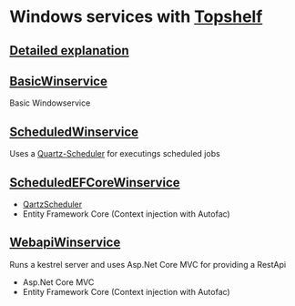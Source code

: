 # Windows services with [Topshelf](http://topshelf-project.com/)

## [Detailed explanation](https://github.com/inspgadget/TopshelfServiceExamples/blob/master/Wiki/Home.md)


## [BasicWinservice](https://github.com/inspgadget/TopshelfServiceExamples/blob/master/Wiki/Basicwinservice.md)
Basic Windowservice

## [ScheduledWinservice](https://github.com/inspgadget/TopshelfServiceExamples/blob/master/Wiki/Scheduledwinservice.md)
Uses a [Quartz-Scheduler](https://www.quartz-scheduler.net/) for executings scheduled jobs

## [ScheduledEFCoreWinservice](https://github.com/inspgadget/TopshelfServiceExamples/blob/master/Wiki/Scheduledefcorewinservice.md)
*  [QartzScheduler](https://www.quartz-scheduler.net/)
*  Entity Framework Core (Context injection with Autofac)

## [WebapiWinservice](https://github.com/inspgadget/TopshelfServiceExamples/blob/master/Wiki/Webapiwinservice.md)
Runs a kestrel server and uses Asp.Net Core MVC for providing a RestApi
* Asp.Net Core MVC
* Entity Framework Core (Context injection with Autofac)
